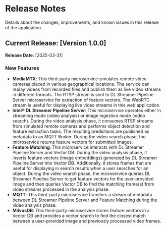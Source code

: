 <!--
# How to Use This Template

1. **Purpose**:
   - Summarize new features, improvements, bug fixes, and known issues for each release.
   - Help developers quickly understand updates and adapt workflows accordingly.

2. **Content Customization**:
   - Replace placeholders (e.g., `[Version X.X.X]`, `[YYYY-MM-DD]`, `<description>`) with specific release details.
   - Refer to the user stories in comments to understand what information developers expect to find.

3. **Style Guidelines**:
   - Use bullet points and concise descriptions for clarity.
   - Organize changes by category: New Features, Improvements, Bug Fixes, and Known Issues.
   - Use active voice and developer-focused language.
   - Follow the **Microsoft Developer Writing Style Guide**.

4. **GitHub Copilot Can Help**:
   - **For Style Adherence**:
     - This template specifys the style guide to be followed, ask Copilot to check.
     - Copilot can generate suggestions in line with the specified writing style.
   - **To Validate Content Completeness**:
     - The template includes in comments the user stories and acceptance criteria to be fulfilled by its content in each section. Copilot can check if you included all required information.
5. **Validation**:
   - Verify all details, links, and formatting before publishing.
   - Ensure that descriptions are accurate and actionable.

-->

# Release Notes

Details about the changes, improvements, and known issues in this release of the application.

## Current Release: [Version 1.0.0]
**Release Date**: [2025-03-31]

### New Features
<!--
**Guidelines for New Features**:
1. **What to Include**:
   - Summarize new capabilities introduced in this release.
   - Highlight how these features help developers or solve common challenges.
   - Link to relevant guides or instructions for using the feature.
2. **Example**:
   - **Feature**: Added multi-camera configuration support.
     - **Benefit**: Enables developers to monitor larger areas in real-time.
     - [Learn More](./how-to-customize.md)
-->

- **MediaMTX**: This third-party microservice simulates remote video cameras placed in various geographical locations. The service can replay videos from recorded files and publish them as live video streams in different formats. The RTSP stream is sent to DL Streamer Pipeline Server microservice for extraction of feature vectors. The WebRTC stream is useful for displaying live video streams in this web application.
- **Intel® DL Streamer Pipeline Server**: This microservice operates either in streaming mode (video analysis) or image ingestion mode (video search). During the video analysis phase, it consumes RTSP streams from simulated remote cameras and performs object detection and feature extraction tasks. The resulting predictions are published as metadata to an MQTT Broker. During the video search phase, the microservice returns feature vectors for submitted images.
- **Feature Matching**: This microservice interacts with DL Streamer Pipeline Server and Vector DB. During the video analysis phase, it inserts feature vectors (image embeddings) generated by DL Streamer Pipeline Server into Vector DB. Additionally, it stores frames that are useful for displaying in search results when a user searches for an object. During the video search phase, the microservice queries DL Streamer Pipeline Server to get feature vectors for the user-provided image and then queries Vector DB to find the matching frame(s) from video streams processed in the analysis phase.
- **MQTT**: This third-party microservice transfers a stream of metadata between DL Streamer Pipeline Server and Feature Matching during the video analysis phase.
- **MilvusDB**: This third-party microservice stores feature vectors in a Vector DB and provides a vector search to find the closest match between a user-provided image and previously processed video frames.


